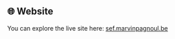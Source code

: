 ## 🌐 Website

You can explore the live site here: [sef.marvinpagnoul.be](https://sef.marvinpagnoul.be)
